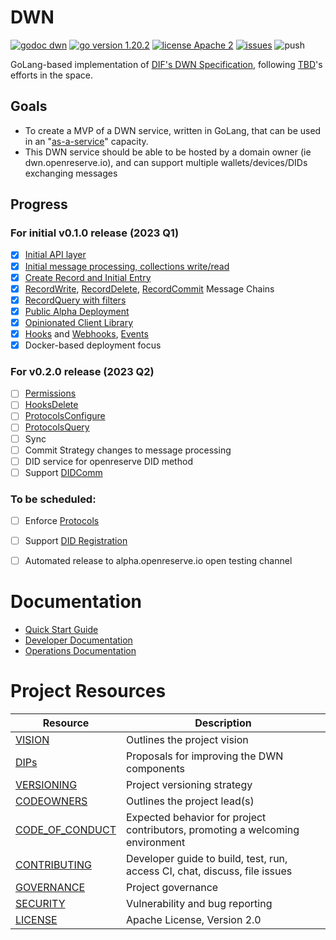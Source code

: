 # DWN

[![godoc dwn](https://img.shields.io/badge/godoc-dwn-blue)](https://pkg.go.dev/github.com/openreserveio/dwn/go)
[![go version 1.20.2](https://img.shields.io/badge/go_version-1.20.2-brightgreen)](https://go.dev/)
[![license Apache 2](https://img.shields.io/badge/license-Apache%202-black)](https://github.com/openreserveio/dwn/blob/main/LICENSE)
[![issues](https://img.shields.io/github/issues/openreserveio/dwn)](https://github.com/openreserveio/dwn/issues)
![push](https://github.com/openreserveio/dwn/workflows/dwn-compile-test-golang/badge.svg?branch=main&event=push)

GoLang-based implementation of [DIF's DWN Specification](https://identity.foundation/decentralized-web-node/spec/), following [TBD](https://developer.tbd.website)'s efforts in the space.


## Goals

* To create a MVP of a DWN service, written in GoLang, that can be used in an "[as-a-service](https://forums.tbd.website/t/dwn-sdks-and-as-a-service/128)" capacity.  
* This DWN service should be able to be hosted by a domain owner (ie dwn.openreserve.io), and can support multiple wallets/devices/DIDs exchanging messages

## Progress

### For initial v0.1.0 release (2023 Q1)

- [x] [Initial API layer](https://github.com/openreserveio/dwn/pull/4)
- [x] [Initial message processing, collections write/read](https://github.com/openreserveio/dwn/pull/9)
- [x] [Create Record and Initial Entry](https://github.com/openreserveio/dwn/pull/19)
- [x] [RecordWrite](https://github.com/openreserveio/dwn/issues/23), [RecordDelete](https://github.com/openreserveio/dwn/issues/26), [RecordCommit](https://github.com/openreserveio/dwn/issues/25) Message Chains
- [x] [RecordQuery with filters](https://github.com/openreserveio/dwn/issues/27)
- [x] [Public Alpha Deployment](https://github.com/openreserveio/dwn/issues/41)
- [x] [Opinionated Client Library](https://github.com/openreserveio/dwn/issues/39)
- [x] [Hooks](https://github.com/openreserveio/dwn/issues/28) and [Webhooks](https://github.com/openreserveio/dwn/issues/29), [Events](https://github.com/openreserveio/dwn/issues/12)
- [x] Docker-based deployment focus

### For v0.2.0 release (2023 Q2)

- [ ] [Permissions](https://github.com/openreserveio/dwn/issues/30)
- [ ] [HooksDelete](https://github.com/openreserveio/dwn/issues/78)
- [ ] [ProtocolsConfigure](https://github.com/openreserveio/dwn/issues/79)
- [ ] [ProtocolsQuery](https://github.com/openreserveio/dwn/issues/80)
- [ ] Sync
- [ ] Commit Strategy changes to message processing
- [ ] DID service for openreserve DID method
- [ ] Support [DIDComm](https://identity.foundation/didcomm-messaging/spec/)

### To be scheduled:

- [ ] Enforce [Protocols](https://identity.foundation/decentralized-web-node/spec/#protocols)
- [ ] Support [DID Registration](https://identity.foundation/did-registration/)
- [ ] Automated release to alpha.openreserve.io open testing channel


# Documentation

* [Quick Start Guide](docs/quick-start.md)
* [Developer Documentation](docs/developer/README.md)
* [Operations Documentation](docs/operations/README.md)

# Project Resources

| Resource                              | Description                                                                   |
|--------------------------------------------------------------------------------------------|-------------------------------------------------------------------------------|
| [VISION](docs/VISION.md)              | Outlines the project vision                                                   |
| [DIPs](docs/dip/README.md)            | Proposals for improving the DWN components                                    |
| [VERSIONING](docs/VERSIONING.md)      | Project versioning strategy                                                   |
| [CODEOWNERS](CODEOWNERS)              | Outlines the project lead(s)                                                  |
| [CODE_OF_CONDUCT](CODE_OF_CONDUCT.md) | Expected behavior for project contributors, promoting a welcoming environment |
| [CONTRIBUTING](CONTRIBUTING.md)       | Developer guide to build, test, run, access CI, chat, discuss, file issues    |
| [GOVERNANCE](GOVERNANCE.md)           | Project governance                                                            |
| [SECURITY](SECURITY.md)               | Vulnerability and bug reporting                                               |
| [LICENSE](LICENSE)                    | Apache License, Version 2.0                                                   |